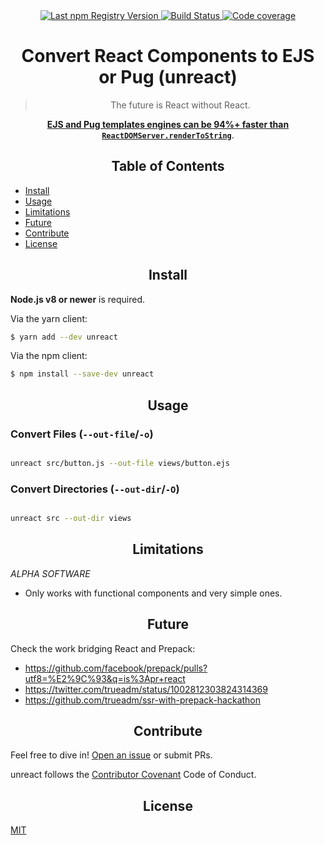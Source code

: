 <div align="center">
  <a href="https://www.npmjs.com/package/unreact">
    <img src="https://img.shields.io/npm/v/unreact.svg?maxAge=86400" alt="Last npm Registry Version">
  </a>
  <a href="https://travis-ci.org/ramasilveyra/unreact?branch=master">
    <img src="https://travis-ci.org/ramasilveyra/unreact.svg?branch=master" alt="Build Status">
  </a>
  <a href="https://codecov.io/github/ramasilveyra/unreact?branch=master">
    <img src="https://img.shields.io/codecov/c/github/ramasilveyra/unreact.svg?branch=master" alt="Code coverage">
  </a>
</div>

<h1 align="center">Convert React Components to EJS or Pug (unreact)</h1>

<blockquote align="center">The future is React without React.</blockquote>

<p align="center"><strong><a href="https://github.com/ramasilveyra/templating-benchmarks/tree/feat/add-ejs#performance">EJS and Pug templates engines can be 94%+ faster than <code>ReactDOMServer.renderToString</code></a></strong>.</p>

<h2 align="center">Table of Contents</h2>

- [Install](#install)
- [Usage](#usage)
- [Limitations](#limitations)
- [Future](#future)
- [Contribute](#contribute)
- [License](#license)

<h2 align="center">Install</h2>

**Node.js v8 or newer** is required.

Via the yarn client:

```bash
$ yarn add --dev unreact
```

Via the npm client:

```bash
$ npm install --save-dev unreact
```

<h2 align="center">Usage</h2>

### Convert Files (`--out-file`/`-o`)

```bash

unreact src/button.js --out-file views/button.ejs
```

### Convert Directories (`--out-dir`/`-O`)

```bash

unreact src --out-dir views
```

<h2 align="center">Limitations</h2>

*ALPHA SOFTWARE*

- Only works with functional components and very simple ones.

<h2 align="center">Future</h2>

Check the work bridging React and Prepack:
- https://github.com/facebook/prepack/pulls?utf8=%E2%9C%93&q=is%3Apr+react
- https://twitter.com/trueadm/status/1002812303824314369
- https://github.com/trueadm/ssr-with-prepack-hackathon 

<h2 align="center">Contribute</h2>

Feel free to dive in! [Open an issue](https://github.com/ramasilveyra/unreact/issues/new) or submit PRs.

unreact follows the [Contributor Covenant](https://contributor-covenant.org/version/1/4/) Code of Conduct.

<h2 align="center">License</h2>

[MIT](LICENSE.md)
